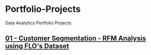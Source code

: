 # Portfolio-Projects
Data Analytics Portfolio Projects

## [01 - Customer Segmentation - RFM Analysis using FLO's Dataset](https://github.com/BedirK/Portfolio-Projects/tree/main/Customer%20Segmentation/RFM%20Analysis%20End-to-End/FLO)
